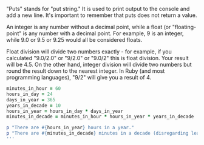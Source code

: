 "Puts" stands for "put string." It is used to print output to the console and add a new line. It's important to remember that puts does not return a value.

An integer is any number without a decimal point, while a float (or "floating-point" is any number with a decimal point. For example, 9 is an integer, while 9.0 or 9.5 or 9.25 would all be considered floats.

Float division will divide two numbers exactly - for example, if you calculated "9.0/2.0" or "9/2.0" or "9.0/2" this is float division. Your result will be 4.5. On the other hand, integer division will divide two numbers but round the result down to the nearest integer. In Ruby (and most programming languages), "9/2" will give you a result of 4.

```ruby
minutes_in_hour = 60
hours_in_day = 24
days_in_year = 365
years_in_decade = 10
hours_in_year = hours_in_day * days_in_year
minutes_in_decade = minutes_in_hour * hours_in_year * years_in_decade

p "There are #{hours_in_year} hours in a year."
p "There are #{minutes_in_decade} minutes in a decade (disregarding leap years)."
'''

